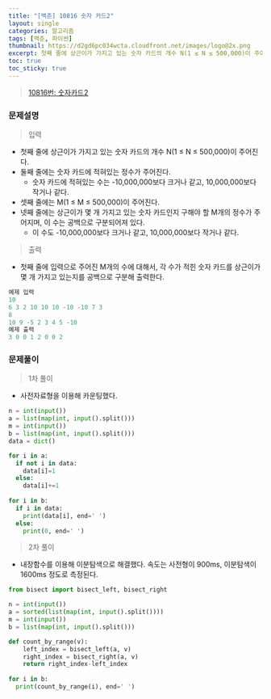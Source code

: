 ```yaml
---
title: "[백준] 10816 숫자 카드2"
layout: single
categories: 알고리즘
tags: [백준, 파이썬]
thumbnail: https://d2gd6pc034wcta.cloudfront.net/images/logo@2x.png
excerpt: 첫째 줄에 상근이가 가지고 있는 숫자 카드의 개수 N(1 ≤ N ≤ 500,000)이 주어진다.
toc: true
toc_sticky: true
---
```


> [10816번: 숫자카드2](https://www.acmicpc.net/problem/10816)
>

### 문제설명

> 입력

- 첫째 줄에 상근이가 가지고 있는 숫자 카드의 개수 N(1 ≤ N ≤ 500,000)이 주어진다.
- 둘째 줄에는 숫자 카드에 적혀있는 정수가 주어진다.
    - 숫자 카드에 적혀있는 수는 -10,000,000보다 크거나 같고, 10,000,000보다 작거나 같다.
- 셋째 줄에는 M(1 ≤ M ≤ 500,000)이 주어진다.
- 넷째 줄에는 상근이가 몇 개 가지고 있는 숫자 카드인지 구해야 할 M개의 정수가 주어지며, 이 수는 공백으로 구분되어져 있다.
    - 이 수도 -10,000,000보다 크거나 같고, 10,000,000보다 작거나 같다.

> 출력

- 첫째 줄에 입력으로 주어진 M개의 수에 대해서, 각 수가 적힌 숫자 카드를 상근이가 몇 개 가지고 있는지를 공백으로 구분해 출력한다.

```python
예제 입력
10
6 3 2 10 10 10 -10 -10 7 3
8
10 9 -5 2 3 4 5 -10
예제 출력
3 0 0 1 2 0 0 2
```

### 문제풀이

> 1차 풀이

- 사전자료형을 이용해 카운팅했다.

```python
n = int(input())
a = list(map(int, input().split()))
m = int(input())
b = list(map(int, input().split()))
data = dict()

for i in a:
  if not i in data:
    data[i]=1
  else:
    data[i]+=1
    
for i in b:
  if i in data:
    print(data[i], end=' ')
  else:
    print(0, end=' ')
```

> 2차 풀이

- 내장함수를 이용해 이분탐색으로 해결했다. 속도는 사전형이 900ms, 이분탐색이 1600ms 정도로 측정된다.

```python
from bisect import bisect_left, bisect_right

n = int(input())
a = sorted(list(map(int, input().split())))
m = int(input())
b = list(map(int, input().split()))

def count_by_range(v):
    left_index = bisect_left(a, v)
    right_index = bisect_right(a, v)
    return right_index-left_index
  
for i in b:
  print(count_by_range(i), end=' ')
```